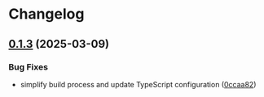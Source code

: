 # Changelog

## [0.1.3](https://github.com/DXHeroes/mcp-devtools/compare/typescript-config-v0.1.2...typescript-config-v0.1.3) (2025-03-09)


### Bug Fixes

* simplify build process and update TypeScript configuration ([0ccaa82](https://github.com/DXHeroes/mcp-devtools/commit/0ccaa82e2446010454d1a6f5563019d404a5a66f))
